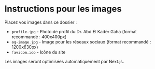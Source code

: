 # Instructions pour les images

Placez vos images dans ce dossier :

- `profile.jpg` - Photo de profil du Dr. Abd El Kader Gaha (format recommandé : 400x400px)
- `og-image.jpg` - Image pour les réseaux sociaux (format recommandé : 1200x630px)
- `favicon.ico` - Icône du site

Les images seront optimisées automatiquement par Next.js.